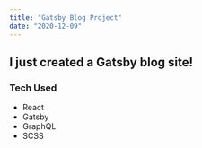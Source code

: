 ```yaml
---
title: "Gatsby Blog Project"
date: "2020-12-09"
---
```


## I just created a Gatsby blog site!

### Tech Used

- React
- Gatsby
- GraphQL
- SCSS
